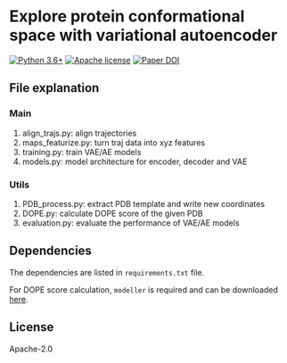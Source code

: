 # Explore protein conformational space with variational autoencoder

[![Python 3.6+](https://img.shields.io/badge/python-3.6+-blue.svg)](https://www.python.org/downloads/release/python-360/) [![Apache license](https://img.shields.io/github/license/smu-tao-group/protein-VAE)]() [![Paper DOI](https://zenodo.org/badge/DOI/10.33774/chemrxiv-2021-mb1f5.svg)](https://chemrxiv.org/engage/chemrxiv/article-details/6149299187a02de46f4294ec)

## File explanation

### Main

1. align_trajs.py: align trajectories
2. maps_featurize.py: turn traj data into xyz features
3. training.py: train VAE/AE models
4. models.py: model architecture for encoder, decoder and VAE

### Utils

1. PDB_process.py: extract PDB template and write new coordinates
2. DOPE.py: calculate DOPE score of the given PDB
3. evaluation.py: evaluate the performance of VAE/AE models

## Dependencies

The dependencies are listed in `requirements.txt` file. 

For DOPE score calculation, `modeller` is required and can be downloaded [here](https://salilab.org/modeller/download_installation.html).  

## License

Apache-2.0
